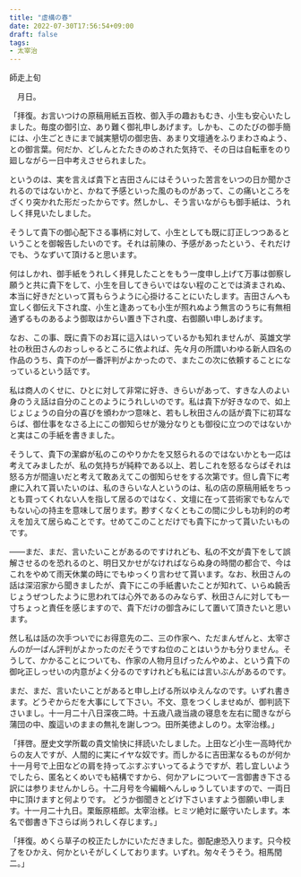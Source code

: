 ```yaml
---
title: "虚構の春"
date: 2022-07-30T17:56:54+09:00
draft: false
tags:
- 太宰治
---
```


師走上旬

　月日。

「拝復。お言いつけの原稿用紙五百枚、御入手の趣おもむき、小生も安心いたしました。毎度の御引立、あり難く御礼申しあげます。しかも、このたびの御手簡には、小生ごときにまで誠実懇切の御忠告、あまり文壇通をふりまわさぬよう、との御言葉。何だか、どしんとたたきのめされた気持で、その日は自転車をのり廻しながら一日中考えさせられました。

というのは、実を言えば貴下と吉田さんにはそういった苦言をいつの日か聞かされるのではないかと、かねて予感といった風のものがあって、この痛いところをざくり突かれた形だったからです。然しかし、そう言いながらも御手紙は、うれしく拝見いたしました。

そうして貴下の御心配下さる事柄に対して、小生としても既に訂正しつつあるということを御報告したいのです。それは前陳の、予感があったという、それだけでも、うなずいて頂けると思います。

何はしかれ、御手紙をうれしく拝見したことをもう一度申し上げて万事は御察し願うと共に貴下をして、小生を目してきらいではない程のことでは済まされぬ、本当に好きだといって貰もらうように心掛けることにいたします。吉田さんへも宜しく御伝え下され度、小生と逢あっても小生が照れぬよう無言のうちに有無相通ずるものあるよう御取はからい置き下され度、右御願い申しあげます。

なお、この事、既に貴下のお耳に這入はいっているかも知れませんが、英雄文学社の秋田さんのおっしゃるところに依よれば、先々月の所謂いわゆる新人四名の作品のうち、貴下のが一番評判がよかったので、またこの次に依頼することになっているという話です。

私は商人のくせに、ひとに対して非常に好き、きらいがあって、すきな人のよい身のうえ話は自分のことのようにうれしいのです。私は貴下が好きなので、如上じょじょうの自分の喜びを頒わかつ意味と、若もし秋田さんの話が貴下に初耳ならば、御仕事をなさる上にこの御知らせが幾分なりとも御役に立つのではないかと実はこの手紙を書きました。

そうして、貴下の潔癖が私のこのやりかたを又怒られるのではないかとも一応は考えてみましたが、私の気持ちが純粋である以上、若しこれを怒るならばそれは怒る方が間違いだと考えて敢あえてこの御知らせをする次第です。但し貴下に考慮に入れて貰いたいのは、私のきらいな人というのは、私の店の原稿用紙をちっとも買ってくれない人を指して居るのではなく、文壇に在って芸術家でもなんでもない心の持主を意味して居ります。尠すくなくともこの間に少しも功利的の考えを加えて居らぬことです。せめてこのことだけでも貴下にかって貰いたいものです。

――まだ、まだ、言いたいことがあるのですけれども、私の不文が貴下をして誤解させるのを恐れるのと、明日又かせがなければならぬ身の時間の都合で、今はこれをやめて雨天休業の時にでもゆっくり言わせて貰います。なお、秋田さんの話は深沼家から聞きましたが、貴下にこの手紙書いたことが知れて、いらぬ饒舌じょうぜつしたように思われては心外であるのみならず、秋田さんに対しても一寸ちょっと責任を感じますので、貴下だけの御含みにして置いて頂きたいと思います。

然し私は話の次手ついでにお得意先の二、三の作家へ、ただまんぜんと、太宰さんのが一ばん評判がよかったのだそうですね位のことはいうかも分りません。そうして、かかることについても、作家の人物月旦げったんやめよ、という貴下の御叱正しっせいの内意がよく分るのですけれども私には言いぶんがあるのです。

まだ、まだ、言いたいことがあると申し上げる所以ゆえんなのです。いずれ書きます。どうぞからだを大事にして下さい。不文、意をつくしませぬが、御判読下さいまし。十一月二十八日深夜二時。十五歳八歳当歳の寝息を左右に聞きながら蒲団の中、腹這いのままの無礼を謝しつつ。田所美徳よしのり。太宰治様。」

「拝啓。歴史文学所載の貴文愉快に拝読いたしました。上田など小生一高時代からの友人ですが、人間的に実にイヤな奴です。而しかるに吉田潔なるものが何か十一月号で上田などの肩を持ってぶすぶすいってるようですが、若し宜しいようでしたら、匿名とくめいでも結構ですから、何かアレについて一言御書き下さる訳には参りませんかしら。十二月号を今編輯へんしゅうしていますので、一両日中に頂けますと何よりです。
どうか御聞きとどけ下さいますよう御願い申します。十一月二十九日。栗飯原梧郎。太宰治様。ヒミツ絶対に厳守いたします。本名で御書き下さらば尚うれしく存じます。」

「拝復。めくら草子の校正たしかにいただきました。御配慮恐入ります。只今校了をひかえ、何かといそがしくしております。いずれ。匆々そうそう。相馬閏二。」